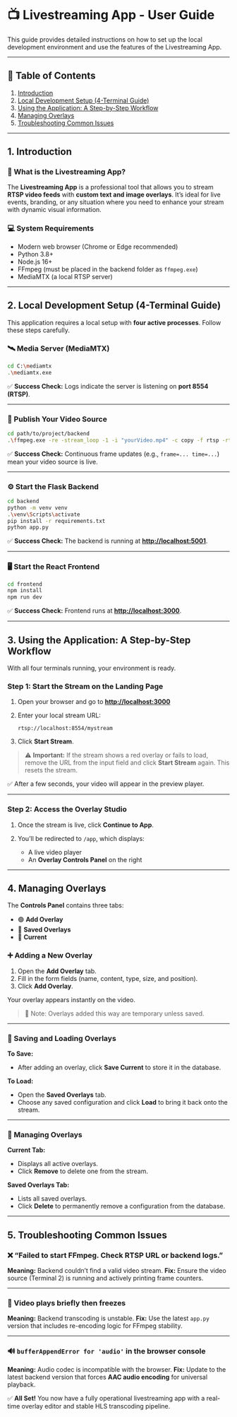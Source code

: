 
# 📺 Livestreaming App - User Guide

This guide provides detailed instructions on how to set up the local development environment and use the features of the Livestreaming App.

---

## 📘 Table of Contents
1. [Introduction](#1-introduction)
2. [Local Development Setup (4-Terminal Guide)](#2-local-development-setup-4-terminal-guide)
3. [Using the Application: A Step-by-Step Workflow](#3-using-the-application-a-step-by-step-workflow)
4. [Managing Overlays](#4-managing-overlays)
5. [Troubleshooting Common Issues](#5-troubleshooting-common-issues)

---

## 1. Introduction

### 🎯 What is the Livestreaming App?

The **Livestreaming App** is a professional tool that allows you to stream **RTSP video feeds** with **custom text and image overlays**. It’s ideal for live events, branding, or any situation where you need to enhance your stream with dynamic visual information.

### 💻 System Requirements
- Modern web browser (Chrome or Edge recommended)
- Python 3.8+
- Node.js 16+
- FFmpeg (must be placed in the backend folder as `ffmpeg.exe`)
- MediaMTX (a local RTSP server)

---

## 2. Local Development Setup (4-Terminal Guide)

This application requires a local setup with **four active processes**. Follow these steps carefully.

### 🛰️ Media Server (MediaMTX)
```bash
cd C:\mediamtx
.\mediamtx.exe
````

✅ **Success Check:** Logs indicate the server is listening on **port 8554 (RTSP)**.

---

### 🎥 Publish Your Video Source

```bash
cd path/to/project/backend
.\ffmpeg.exe -re -stream_loop -1 -i "yourVideo.mp4" -c copy -f rtsp -rtsp_transport tcp rtsp://localhost:8554/mystream
```

✅ **Success Check:** Continuous frame updates (e.g., `frame=... time=...`) mean your video source is live.

---

### ⚙️ Start the Flask Backend

```bash
cd backend
python -m venv venv
.\venv\Scripts\activate
pip install -r requirements.txt
python app.py
```

✅ **Success Check:** The backend is running at **[http://localhost:5001](http://localhost:5001)**.

---

### 🖥️ Start the React Frontend

```bash
cd frontend
npm install
npm run dev
```

✅ **Success Check:** Frontend runs at **[http://localhost:3000](http://localhost:3000)**.

---

## 3. Using the Application: A Step-by-Step Workflow

With all four terminals running, your environment is ready.

### Step 1: Start the Stream on the Landing Page

1. Open your browser and go to **[http://localhost:3000](http://localhost:3000)**
2. Enter your local stream URL:

   ```
   rtsp://localhost:8554/mystream
   ```
3. Click **Start Stream**.

> ⚠️ **Important:**
> If the stream shows a red overlay or fails to load, remove the URL from the input field and click **Start Stream** again. This resets the stream.

✅ After a few seconds, your video will appear in the preview player.

---

### Step 2: Access the Overlay Studio

1. Once the stream is live, click **Continue to App**.
2. You’ll be redirected to `/app`, which displays:

   * A live video player
   * An **Overlay Controls Panel** on the right

---

## 4. Managing Overlays

The **Controls Panel** contains three tabs:

* 🟢 **Add Overlay**
* 💾 **Saved Overlays**
* 🧱 **Current**

### ➕ Adding a New Overlay

1. Open the **Add Overlay** tab.
2. Fill in the form fields (name, content, type, size, and position).
3. Click **Add Overlay**.

Your overlay appears instantly on the video.

> 🔹 Note: Overlays added this way are temporary unless saved.

---

### 💾 Saving and Loading Overlays

**To Save:**

* After adding an overlay, click **Save Current** to store it in the database.

**To Load:**

* Open the **Saved Overlays** tab.
* Choose any saved configuration and click **Load** to bring it back onto the stream.

---

### 🧱 Managing Overlays

**Current Tab:**

* Displays all active overlays.
* Click **Remove** to delete one from the stream.

**Saved Overlays Tab:**

* Lists all saved overlays.
* Click **Delete** to permanently remove a configuration from the database.

---

## 5. Troubleshooting Common Issues

### ❌ “Failed to start FFmpeg. Check RTSP URL or backend logs.”

**Meaning:** Backend couldn’t find a valid video stream.
**Fix:** Ensure the video source (Terminal 2) is running and actively printing frame counters.

---

### 🧊 Video plays briefly then freezes

**Meaning:** Backend transcoding is unstable.
**Fix:** Use the latest `app.py` version that includes re-encoding logic for FFmpeg stability.

---

### 🔊 `bufferAppendError for 'audio'` in the browser console

**Meaning:** Audio codec is incompatible with the browser.
**Fix:** Update to the latest backend version that forces **AAC audio encoding** for universal playback.


✅ **All Set!**
You now have a fully operational livestreaming app with a real-time overlay editor and stable HLS transcoding pipeline.
